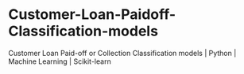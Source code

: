 # Customer-Loan-Paidoff-Classification-models
Customer Loan Paid-off or Collection Classification models | Python | Machine Learning | Scikit-learn
